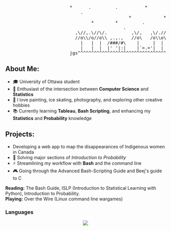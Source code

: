 <pre>
                        *      .         .          *         .         *       *          *
                            .                                      *         .         .
                                              *            *           .-.      *        *  
                                *        *         .                  ( (       .           *
                                            .                   *      '-'         *    .
                          ,\//,.\//\/.         ,\/,   ,\/.//,                 .      .       .
                          //o\\/o//o\\ ,.,.,   //o\   /o\\o\\         *     .         *    
                            |   |  |  /###/#\    |     |  |      .         *               . 
                            |   |  |  |' '|:|    |`=.='|  |       *                *     .
                        jgs^^^^^^^^^^^^^^^^^^^^^^^^^^^^^^^^^^^""""""""""~~~~~~~~~~~~~~~~~~~~~~
</pre>


## About Me:
- 🎓 University of Ottawa student
- 🔬 Enthusiast of the intersection between **Computer Science** and **Statistics**
- 🎨 I love painting, ice skating, photography, and exploring other creative hobbies
- 📚 Currently learning **Tableau**, **Bash Scripting**, and enhancing my **Statistics** and **Probability** knowledge

## Projects:
-   Developing a web app to map the disappearances of Indigenous women in Canada
- 📘 Solving major sections of *Introduction to Probability*
- ⚡ Streamlining my workflow with **Bash** and the command line
- 🎮 Going through the Advanced Bash-Scripting Guide and Beej's guide to C

**Reading:** The Bash Guide, ISLP (Introduction to Statistical Learning with Python), Introduction to Probability.  
**Playing:** Over the Wire (Linux command line wargames)

### Languages
<a href="https://github.com/Emiliano1919">
    <div align="center">
        <img src="https://skillicons.dev/icons?i=java,bash,js,c,cpp,postgresql,go,python&perline=8" /> 
    </div>
</a>




